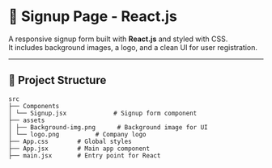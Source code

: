 # 📄 Signup Page - React.js

A responsive signup form built with **React.js** and styled with CSS.  
It includes background images, a logo, and a clean UI for user registration.

---

## 📂 Project Structure
```
src
├── Components
│ └── Signup.jsx             # Signup form component
├── assets
│ ├── Background-img.png      # Background image for UI
│ └── logo.png          # Company logo
├── App.css        # Global styles
├── App.jsx        # Main app component
├── main.jsx       # Entry point for React
```
